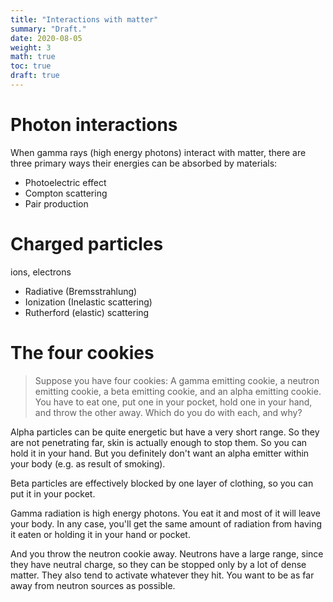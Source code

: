 ```yaml
---
title: "Interactions with matter"
summary: "Draft."
date: 2020-08-05
weight: 3
math: true
toc: true
draft: true
---
```


# Photon interactions

When gamma rays (high energy photons) interact with matter, there are three primary ways their energies can be absorbed by materials:

* Photoelectric effect
* Compton scattering
* Pair production

# Charged particles

ions, electrons

* Radiative (Bremsstrahlung)
* Ionization (Inelastic scattering)
* Rutherford (elastic) scattering

# The four cookies

> Suppose you have four cookies: A gamma emitting cookie, a neutron emitting cookie, a beta emitting cookie, and an alpha emitting cookie. You have to eat one, put one in your pocket, hold one in your hand, and throw the other away. Which do you do with each, and why?

Alpha particles can be quite energetic but have a very short range. So they are not penetrating far, skin is actually enough to stop them. So you can hold it in your hand. But you definitely don't want an alpha emitter within your body (e.g. as result of smoking).

Beta particles are effectively blocked by one layer of clothing, so you can put it in your pocket.

Gamma radiation is high energy photons. You eat it and most of it will leave your body. In any case, you'll get the same amount of radiation from having it eaten or holding it in your hand or pocket.

And you throw the neutron cookie away. Neutrons have a large range, since they have neutral charge, so they can be stopped only by a lot of dense matter. They also tend to activate whatever they hit. You want to be as far away from neutron sources as possible.
